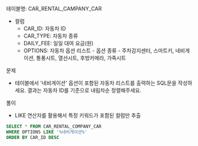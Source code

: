 테이블명: CAR_RENTAL_CAMPANY_CAR 
- 컬럼
  - CAR_ID: 자동차 ID
  - CAR_TYPE: 자동차 종류
  - DAILY_FEE: 일일 대여 요금(원)
  - OPTIONS: 자동차 옵션 리스트 
        - 옵션 종류 - 주차감지센터, 스마트키, 네비게이션, 통풍시트, 열선시트, 후방카메라, 가죽시트 


문제 
- 테이블에서 '네비게이션' 옵션이 포함된 자동차 리스트를 출력하는 SQL문을 작성하세요. 결과는 자동차 ID를 기준으로 내림차순 정렬해주세요. 


풀이
- LIKE 연산자를 활용해서 특정 키워드가 포함된 컬럼만 추출 
  

```SQL
SELECT * FROM CAR_RENTAL_COMPANY_CAR
WHERE OPTIONS LIKE '%네비게이션%'
ORDER BY CAR_ID DESC
``` 

